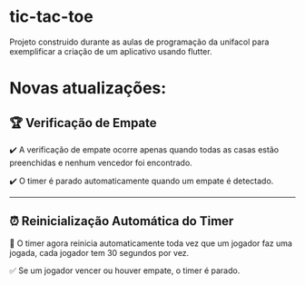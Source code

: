 # tic-tac-toe
Projeto construido durante as aulas de programação da unifacol para exemplificar a criação de um aplicativo usando flutter.

# Novas atualizações:

## 🏆 Verificação de Empate

✔️ A verificação de empate ocorre apenas quando todas as casas estão preenchidas e nenhum vencedor foi encontrado.

✔️ O timer é parado automaticamente quando um empate é detectado.

---

## ⏰ Reinicialização Automática do Timer

🔄 O timer agora reinicia automaticamente toda vez que um jogador faz uma jogada, cada jogador tem 30 segundos por vez.

✅ Se um jogador vencer ou houver empate, o timer é parado.

